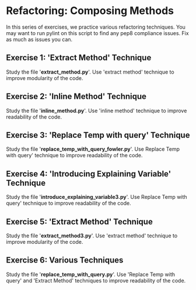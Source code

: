 # Refactoring: Composing Methods

In this series of exercises, we practice various refactoring techniques. You may want to run pylint on this script to find any pep8 compliance issues. Fix as much as issues you can.

## Exercise 1: 'Extract Method' Technique

Study the file '**extract_method.py**'. Use 'extract method' technique to improve modularity of the code.

## Exercise 2: 'Inline Method' Technique

Study the file '**inline_method.py**'. Use 'inline method' technique to improve readability of the code.

## Exercise 3: 'Replace Temp with query' Technique

Study the file '**replace_temp_with_query_fowler.py**'. Use Replace Temp with query' technique to improve readability of the code.

## Exercise 4: 'Introducing Explaining Variable' Technique

Study the file '**introduce_explaining_variable3.py**'. Use Replace Temp with query' technique to improve readability of the code.

## Exercise 5: 'Extract Method' Technique

Study the file '**extract_method3.py**'. Use 'extract method' technique to improve modularity of the code.

## Exercise 6: Various Techniques

Study the file '**replace_temp_with_query.py**'. Use 'Replace Temp with query' and 'Extract Method' techniques to improve readability of the code.
